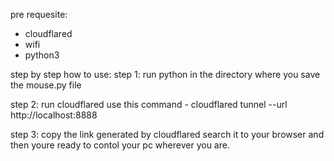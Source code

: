 pre requesite:
 - cloudflared
 - wifi
 - python3

step by step how to use:
step 1: run python in the directory where you save the mouse.py file

step 2: run cloudflared use this command - cloudflared tunnel --url http://localhost:8888

step 3: copy the link generated by cloudflared search it to your browser and then youre ready to contol your pc wherever you are.
